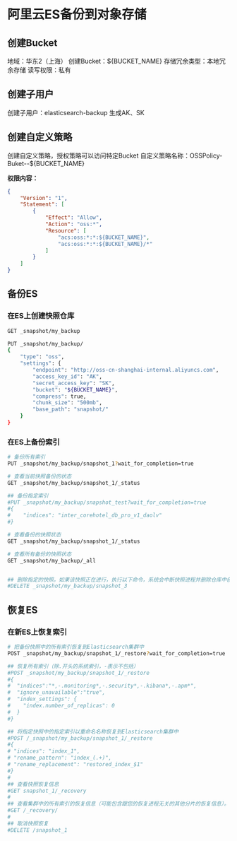 # 阿里云ES备份到对象存储



## 创建Bucket

地域：华东2（上海）
创建Bucket：${BUCKET_NAME}
存储冗余类型：本地冗余存储
读写权限：私有



## 创建子用户

创建子用户：elasticsearch-backup
生成AK、SK



## 创建自定义策略

创建自定义策略，授权策略可以访问特定Bucket
自定义策略名称：OSSPolicy-Buket--${BUCKET_NAME}

**权限内容：**
```json
{
    "Version": "1",
    "Statement": [
        {
            "Effect": "Allow",
            "Action": "oss:*",
            "Resource": [
                "acs:oss:*:*:${BUCKET_NAME}",
                "acs:oss:*:*:${BUCKET_NAME}/*"
            ]
        }
    ]
}
```





## 备份ES



### 在ES上创建快照仓库

```bash
GET _snapshot/my_backup

PUT _snapshot/my_backup/
{
    "type": "oss",
    "settings": {
        "endpoint": "http://oss-cn-shanghai-internal.aliyuncs.com",
        "access_key_id": "AK",
        "secret_access_key": "SK",
        "bucket": "${BUCKET_NAME}",
        "compress": true,
        "chunk_size": "500mb",
        "base_path": "snapshot/"
    }
}
```



### 在ES上备份索引

```bash
# 备份所有索引
PUT _snapshot/my_backup/snapshot_1?wait_for_completion=true

# 查看当前快照备份的状态
GET _snapshot/my_backup/snapshot_1/_status

## 备份指定索引
#PUT _snapshot/my_backup/snapshot_test?wait_for_completion=true
#{
#    "indices": "inter_corehotel_db_pro_v1_daolv"
#}

# 查看备份的快照状态
GET _snapshot/my_backup/snapshot_1/_status

# 查看所有备份的快照状态
GET _snapshot/my_backup/_all


## 删除指定的快照。如果该快照正在进行，执行以下命令，系统会中断快照进程并删除仓库中创建到一半的快照。
#DELETE _snapshot/my_backup/snapshot_3
```





## 恢复ES



### 在新ES上恢复索引

```bash
# 把备份快照中的所有索引恢复到Elasticsearch集群中
POST _snapshot/my_backup/snapshot_1/_restore?wait_for_completion=true

## 恢复所有索引（除.开头的系统索引，-表示不包括）
#POST _snapshot/my_backup/snapshot_1/_restore 
#{
#  "indices":"*,-.monitoring*,-.security*,-.kibana*,-.apm*",
#  "ignore_unavailable":"true",
#  "index_settings": {
#    "index.number_of_replicas": 0
#  }
#}

## 将指定快照中的指定索引以重命名名称恢复到Elasticsearch集群中
#POST /_snapshot/my_backup/snapshot_1/_restore
#{
# "indices": "index_1", 
# "rename_pattern": "index_(.+)", 
# "rename_replacement": "restored_index_$1" 
#}
#
## 查看快照恢复信息
#GET snapshot_1/_recovery
#
## 查看集群中的所有索引的恢复信息（可能包含跟您的恢复进程无关的其他分片的恢复信息）。
#GET /_recovery/
#
## 取消快照恢复
#DELETE /snapshot_1

```









